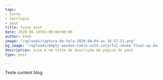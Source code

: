 ```yaml
---
tags:
- teste
- tecnlogia
- post
title: Teste post
date: 2020-08-10T03:00:00+00:00
author: Steh
image: "/uploads/captura-de-tela-2020-08-04-as-16-57-51.png"
bg_image: "/uploads/empty-wooden-table-with-colorful-smoke-float-up-dark-background_68495-150.jpg"
description: esse é um teste de descrição de página de post
type: post

---
```

Teste content blog